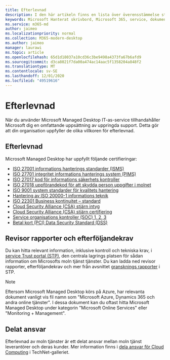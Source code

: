 ```yaml
---
title: Efterlevnad
description: I den här artikeln finns en lista över överensstämmelse standarder som är relevanta för Microsoft Managed Desktop.
keywords: Microsoft Hanterat skrivbord, Microsoft 365, service, dokumentation
ms.service: m365-md
author: jaimeo
ms.localizationpriority: normal
ms.collection: M365-modern-desktop
ms.author: jaimeo
manager: laurawi
ms.topic: article
ms.openlocfilehash: 65d1d18037a10cd36c3be9498a4373fa67b6afd9
ms.sourcegitcommit: d3ca8021f7da00a474ac14aac5f1358204a848f2
ms.translationtype: MT
ms.contentlocale: sv-SE
ms.lasthandoff: 12/01/2020
ms.locfileid: "49519616"
---
```

# <a name="compliance"></a>Efterlevnad

När du använder Microsoft Managed Desktop IT-as-service tillhandahåller Microsoft dig en omfattande uppsättning av uppringda support. Detta gör att din organisation uppfyller de olika villkoren för efterlevnad.

## <a name="compliance-coverage"></a>Efterlevnad

Microsoft Managed Desktop har uppfyllt följande certifieringar:

- [ISO 27001 informations hanterings standarder (ISMS)](https://docs.microsoft.com/compliance/regulatory/offering-ISO-27001)
- [ISO 27701 integritet informations hanterings system (PIMS)](https://docs.microsoft.com/compliance/regulatory/offering-iso-27701)
- [ISO 27017 kod för informations säkerhets kontroller](https://docs.microsoft.com/compliance/regulatory/offering-ISO-27017)
- [ISO 27018 uppförandekod för att skydda person uppgifter i molnet](https://docs.microsoft.com/compliance/regulatory/offering-ISO-27018)
- [ISO 9001 system standarder för kvalitets hantering](https://docs.microsoft.com/compliance/regulatory/offering-ISO-9001)
- [Hantering av ISO 20000-1 informations teknik](https://docs.microsoft.com/compliance/regulatory/offering-ISO-20000-1-2011)
- [ISO 22301 Business kontinuitet – standard](https://docs.microsoft.com/compliance/regulatory/offering-ISO-22301)
- [Cloud Security Alliance (CSA) stjärn intyg](https://docs.microsoft.com/compliance/regulatory/offering-CSA-STAR-Attestation)
- [Cloud Security Alliance (CSA) stjärn certifiering](https://docs.microsoft.com/compliance/regulatory/offering-CSA-Star-Certification)
- [Service organisations kontroller (SOC) 1, 2, 3](https://docs.microsoft.com/compliance/regulatory/offering-SOC)
- [Betal kort (PCI) Data Security Standard (DSS)](https://docs.microsoft.com/compliance/regulatory/offering-PCI-DSS)

## <a name="auditor-reports-and-compliance-certificates"></a>Revisor rapporter och efterföljandekrav

Du kan hitta relevant information, inklusive kontroll och tekniska krav, i [service Trust portal (STP)](https://servicetrust.microsoft.com/), den centrala lagrings platsen för sådan information om Microsofts moln tjänst tjänster. Du kan ladda ned revisor rapporter, efterföljandekrav och mer från avsnittet [gransknings rapporter](https://servicetrust.microsoft.com/ViewPage/MSComplianceGuide) i STP.

> [!NOTE]
> Eftersom Microsoft Managed Desktop körs på Azure, har relevanta dokument vanligt vis fil namn som "Microsoft Azure, Dynamics 365 och andra online tjänster". I dessa dokument kan du oftast hitta Microsoft Managed Desktop under kategorin "Microsoft Online Services" eller "Monitoring + Management".

## <a name="shared-responsibility"></a>Delat ansvar

Efterlevnad av moln tjänster är ett delat ansvar mellan moln tjänst leverantörer och deras kunder. Mer information finns i [dela ansvar för Cloud Computing](https://gallery.technet.microsoft.com/Shared-Responsibilities-81d0ff91) i TechNet-galleriet.
